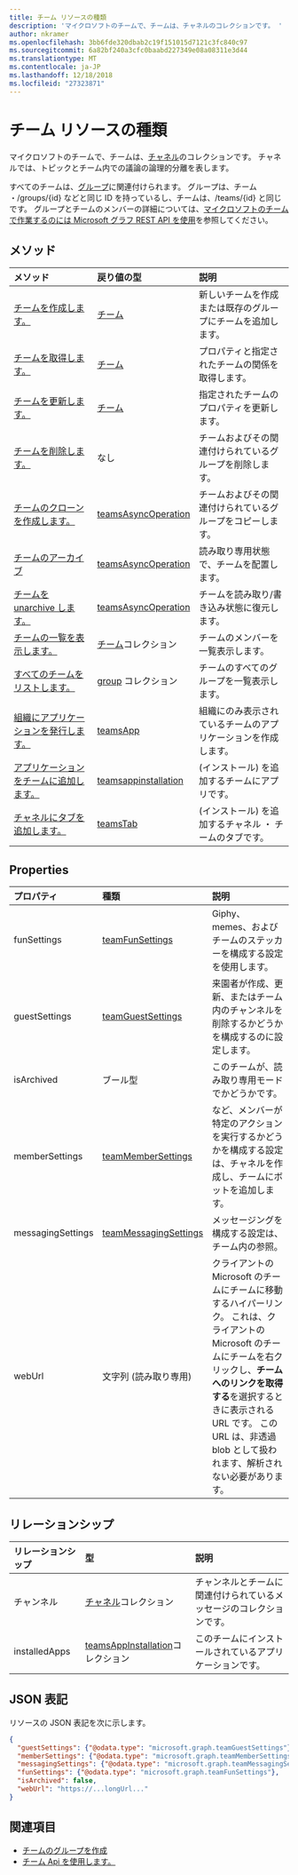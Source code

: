 ```yaml
---
title: チーム リソースの種類
description: 'マイクロソフトのチームで、チームは、チャネルのコレクションです。 '
author: nkramer
ms.openlocfilehash: 3bb6fde320dbab2c19f151015d7121c3fc840c97
ms.sourcegitcommit: 6a82bf240a3cfc0baabd227349e08a08311e3d44
ms.translationtype: MT
ms.contentlocale: ja-JP
ms.lasthandoff: 12/18/2018
ms.locfileid: "27323871"
---
```

# <a name="team-resource-type"></a>チーム リソースの種類



マイクロソフトのチームで、チームは、[チャネル](channel.md)のコレクションです。 チャネルでは、トピックとチーム内での議論の論理的分離を表します。

すべてのチームは、[グループ](../resources/group.md)に関連付けられます。
グループは、チーム ・/groups/{id} などと同じ ID を持っているし、チームは、/teams/{id} と同じです。
グループとチームのメンバーの詳細については、[マイクロソフトのチームで作業するのには Microsoft グラフ REST API を使用](teams-api-overview.md)を参照してください。

## <a name="methods"></a>メソッド

| メソッド       | 戻り値の型  |説明|
|:---------------|:--------|:----------|
|[チームを作成します。](../api/team-put-teams.md) | [チーム](team.md) | 新しいチームを作成または既存のグループにチームを追加します。|
|[チームを取得します。](../api/team-get.md) | [チーム](team.md) | プロパティと指定されたチームの関係を取得します。|
|[チームを更新します。](../api/team-update.md) | [チーム](team.md) |指定されたチームのプロパティを更新します。 |
|[チームを削除します。](/graph/api/group-delete?view=graph-rest-1.0) | なし |チームおよびその関連付けられているグループを削除します。 |
|[チームのクローンを作成します。](../api/team-clone.md) | [teamsAsyncOperation](../resources/teamsasyncoperation.md) |チームおよびその関連付けられているグループをコピーします。 |
|[チームのアーカイブ](../api/team-archive.md) | [teamsAsyncOperation](../resources/teamsasyncoperation.md) |読み取り専用状態で、チームを配置します。 |
|[チームを unarchive します。](../api/team-unarchive.md) | [teamsAsyncOperation](../resources/teamsasyncoperation.md) |チームを読み取り/書き込み状態に復元します。 |
|[チームの一覧を表示します。](../api/user-list-joinedteams.md) | [チーム](team.md)コレクション | チームのメンバーを一覧表示します。 |
|[すべてのチームをリストします。](/graph/teams-list-all-teams) | [group](group.md) コレクション | チームのすべてのグループを一覧表示します。 |
|[組織にアプリケーションを発行します。](../resources/teamsapp.md)| [teamsApp](../resources/teamsapp.md) | 組織にのみ表示されているチームのアプリケーションを作成します。 |
|[アプリケーションをチームに追加します。](../api/teamsappinstallation-add.md) | [teamsappinstallation](teamsappinstallation.md) | (インストール) を追加するチームにアプリです。|
|[チャネルにタブを追加します。](../api/teamstab-add.md) | [teamsTab](../resources/teamstab.md) | (インストール) を追加するチャネル ・ チームのタブです。|

## <a name="properties"></a>Properties

| プロパティ | 種類   | 説明 |
|:---------------|:--------|:----------|
|funSettings|[teamFunSettings](teamfunsettings.md) |Giphy、memes、およびチームのステッカーを構成する設定を使用します。|
|guestSettings|[teamGuestSettings](teamguestsettings.md) |来園者が作成、更新、またはチーム内のチャンネルを削除するかどうかを構成するのに設定します。|
|isArchived|ブール型|このチームが、読み取り専用モードでかどうかです。 |
|memberSettings|[teamMemberSettings](teammembersettings.md) |など、メンバーが特定のアクションを実行するかどうかを構成する設定は、チャネルを作成し、チームにボットを追加します。|
|messagingSettings|[teamMessagingSettings](teammessagingsettings.md) |メッセージングを構成する設定は、チーム内の参照。|
|webUrl|文字列 (読み取り専用) | クライアントの Microsoft のチームにチームに移動するハイパーリンク。 これは、クライアントの Microsoft のチームにチームを右クリックし、**チームへのリンクを取得する**を選択するときに表示される URL です。 この URL は、非透過 blob として扱われます、解析されない必要があります。 |

## <a name="relationships"></a>リレーションシップ

| リレーションシップ | 型   | 説明 |
|:---------------|:--------|:----------|
|チャンネル|[チャネル](channel.md)コレクション|チャンネルとチームに関連付けられているメッセージのコレクションです。|
|installedApps|[teamsAppInstallation](teamsappinstallation.md)コレクション|このチームにインストールされているアプリケーションです。|

## <a name="json-representation"></a>JSON 表記

リソースの JSON 表記を次に示します。

<!-- {
  "blockType": "resource",
  "@odata.type": "microsoft.graph.team",
  "baseType": "microsoft.graph.entity"
}-->

```json
{  
  "guestSettings": {"@odata.type": "microsoft.graph.teamGuestSettings"},
  "memberSettings": {"@odata.type": "microsoft.graph.teamMemberSettings"},
  "messagingSettings": {"@odata.type": "microsoft.graph.teamMessagingSettings"},
  "funSettings": {"@odata.type": "microsoft.graph.teamFunSettings"},
  "isArchived": false,
  "webUrl": "https://...longUrl..."
}

```

<!-- uuid: 8fcb5dbc-d5aa-4681-8e31-b001d5168d79
2015-10-25 14:57:30 UTC -->
<!-- {
  "type": "#page.annotation",
  "description": "team resource",
  "keywords": "",
  "section": "documentation",
  "tocPath": ""
}-->

## <a name="see-also"></a>関連項目
- [チームのグループを作成](/graph/teams-create-group-and-team)
- [チーム Api を使用します。](teams-api-overview.md)

